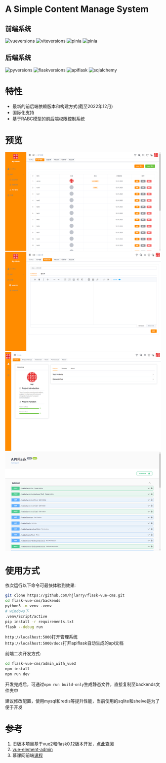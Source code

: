 # A Simple Content Manage System

## 前端系统
![vueversions](https://img.shields.io/badge/Vue-3.2.45-4fc08d.svg)
![viteversions](https://img.shields.io/badge/Vite-4.0.0-4fc08d.svg)
![pinia](https://img.shields.io/badge/pinia-2.0.28-4fc08d.svg)
![pinia](https://img.shields.io/badge/element_plus-2.2.28-4fc08d.svg)


## 后端系统
![pyversions](https://img.shields.io/badge/python%20-3.10%2B-blue.svg)
![flaskversions](https://img.shields.io/badge/flask-2.2.2-4fc08d.svg)
![apiflask](https://img.shields.io/badge/apiflask-1.2.0-4fc08d.svg)
![sqlalchemy](https://img.shields.io/badge/sqlalchemy-2.2.0rc1-4fc08d.svg)

# 特性

* 最新的前后端依赖版本和构建方式(截至2022年12月)
* 国际化支持
* 基于RABC模型的前后端权限控制系统


# 预览

![效果图](Screenshots/1.png)
![效果图](Screenshots/2.png)
![效果图](Screenshots/3.png)
![效果图](Screenshots/4.png)


# 使用方式

依次运行以下命令可最快体验到效果:
```sh
git clone https://github.com/hjlarry/flask-vue-cms.git
cd flask-vue-cms/backends
python3 -m venv .venv
# windows下
.venv/Script/active
pip install -r requirements.txt
flask --debug run
```
`http://localhost:5000`打开管理系统  
`http://localhost:5000/docs`打开apiflask自动生成的api文档

前端二次开发方式:
```sh
cd flask-vue-cms/admin_with_vue3
npm install
npm run dev
```

开发完成后，可通过`npm run build-only`生成静态文件，直接复制至backends文件夹中

建议修改配置，使用mysql和redis等提升性能，当前使用的sqlite和shelve是为了便于开发

# 参考

1. 旧版本项目基于vue2和flask0.12版本开发，[点此查阅](https://github.com/hjlarry/flask-vue-cms/tree/flask0.12.2+vue2.9.3)
2. [vue-element-admin](https://github.com/PanJiaChen/vue-element-admin)
3. 慕课网前端[课程](https://coding.imooc.com/class/542.html)